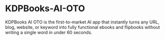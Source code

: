 # KDPBooks-AI-OTO
KDPBooks AI OTO is the first-to-market AI app that instantly turns any URL, blog, website, or keyword into fully functional ebooks and flipbooks without writing a single word in under 60 seconds.
